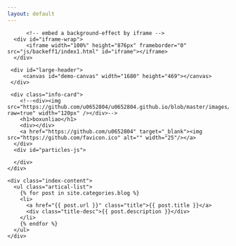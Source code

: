 ```yaml
---
layout: default
---
```


<body>
  <div class="index-wrapper">
    <div class="aside">

	
	 	  <!-- embed a background-effect by iframe -->
      <div id="iframe-wrap">
          <iframe width="100%" height="876px" frameborder="0" src="js/backeff1/index1.html" id="iframe"></iframe>
      </div>
	 
	 <div id="large-header">
         <canvas id="demo-canvas" width="1680" height="469"></canvas>
     </div>
     
	 <div class="info-card">
	    <!--<div><img src="https://github.com/u0652804/u0652804.github.io/blob/master/images/avatar.jpg?raw=true" width="120px" /></div>-->
        <h1>boxunliao</h1>
        <div></div>
		<a href="https://github.com/u0652804" target="_blank"><img src="https://github.com/favicon.ico" alt="" width="25"/></a>
      </div>
      <div id="particles-js">
	  
	  </div>
    </div>

    <div class="index-content">
      <ul class="artical-list">
        {% for post in site.categories.blog %}
        <li>
          <a href="{{ post.url }}" class="title">{{ post.title }}</a>
          <div class="title-desc">{{ post.description }}</div>
        </li>
        {% endfor %}
      </ul>
    </div>
  </div>
</body>
